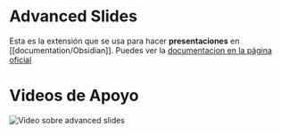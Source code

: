 # Advanced Slides

Esta es la extensión que se usa para hacer **presentaciones** en [[documentation/Obsidian]]. Puedes ver la [documentacion en la página oficial](https://mszturc.github.io/obsidian-advanced-slides/)

# Videos de Apoyo

![Video sobre advanced slides](https://www.youtube.com/watch?v=2TI16vrOScU)
